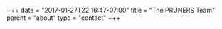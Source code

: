 +++
date = "2017-01-27T22:16:47-07:00"
title = "The PRUNERS Team"
parent = "about"
type = "contact"
+++
